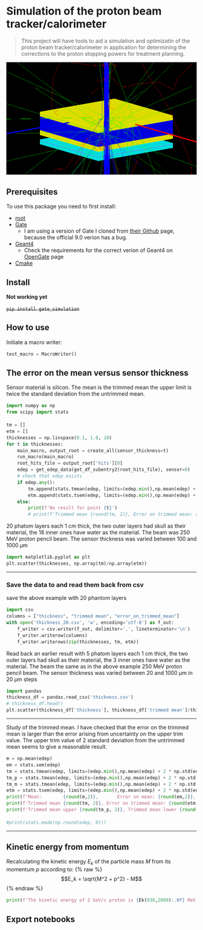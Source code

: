 # Simulation of the proton beam tracker/calorimeter
> This project will have tools to aid a simulation and optimizatin of the proton beam tracker/calorimeter in application for determining the corrections to the proton stopping powers for treatment planning.


![image.png](nbs/media/gate_simulation.png "Gate Simulation")

## Prerequisites

To use this package you need to first install:
* [root](https://root.cern/install/) 
* [Gate](http://www.opengatecollaboration.org)
    * I am using a version of Gate I cloned from [their Github](https://github.com/OpenGATE/Gate) page, because the official 9.0 verion has a bug.
* [Geant4](https://geant4.web.cern.ch/support/download)
    * Check the requirements for the correct verion of Geant4 on [OpenGate](http://www.opengatecollaboration.org) page
* [Cmake](https://cmake.org/download/)

## Install

**Not working yet**

~~`pip install gate_simulation`~~

## How to use

Initiate a macro writer:

```python
test_macro = MacroWriter()
```

## The error on the mean versus sensor thickness
Sensor material is silicon.
The mean is the trimmed mean the upper limit is twice the standard deviation from the untrimmed mean.

```python
import numpy as np
from scipy import stats

tm = []
etm = []
thicknesses = np.linspace(0.1, 1.0, 10)
for t in thicknesses:
    main_macro, output_root = create_all(sensor_thickness=t)
    run_macro(main_macro)
    root_hits_file = output_root['hits'][0]
    edep = get_edep_data(get_df_subentry2(root_hits_file), sensor=0)
    # check that edep exists
    if edep.any():
        tm.append(stats.tmean(edep, limits=(edep.min(),np.mean(edep) + 2 * np.std(edep))))
        etm.append(stats.tsem(edep, limits=(edep.min(),np.mean(edep) + 2 * np.std(edep))))
    else:
        print(f'No result for point {t}')
        # print(f'Trimmed mean {round(tm, 2)}, Error on trimmed mean: {round(etm, 2)}, SNR: {round(tm/etm, 2)}')
```

20 phatom layers each 1 cm thick, the two outer layers had skull as their material, the 18 inner ones have water as the material. The beam was 250 MeV proton pencil beam. The sensor thickness was varied between 100 and 1000 $\mu$m

```python
import matplotlib.pyplot as plt
plt.scatter(thicknesses, np.array(tm)/np.array(etm))
```

---

### Save the data to and read them back from csv

save the above example with 20 phantom layers

```python
import csv
columns = ["thickness", "trimmed mean", "error_on_trimmed_mean"]
with open('thickness_20.csv', 'w', encoding='utf-8') as f_out:
    f_writer = csv.writer(f_out, delimiter=',', lineterminator='\n')
    f_writer.writerow(columns)
    f_writer.writerows(zip(thicknesses, tm, etm))
```

Read back an earlier result with 5 phatom layers each 1 cm thick, the two outer layers had skull as their material, the 3 inner ones have water as the material. The beam the same as in the above example 250 MeV proton pencil beam. The sensor thickness was varied between 20 and 1000 $\mu$m in 20 $\mu$m steps

```python
import pandas
thickness_df = pandas.read_csv('thickness.csv')
# thickness_df.head()
plt.scatter(thickness_df['thickness'], thickness_df['trimmed mean']/thickness_df['error_on_trimmed_mean'])
```

---

Study of the trimmed mean. I have checked that the error on the trimmed mean is larger than the error arising from uncertainty on the upper trim value. The upper trim value of 2 standard deviation from the untrimmed mean seems to give a reasonable result.

```python
m = np.mean(edep)
em = stats.sem(edep)
tm = stats.tmean(edep, limits=(edep.min(),np.mean(edep) + 2 * np.std(edep)))
tm_p = stats.tmean(edep, limits=(edep.min(),np.mean(edep) + 2 * np.std(edep) + em))
tm_m = stats.tmean(edep, limits=(edep.min(),np.mean(edep) + 2 * np.std(edep) - em))
etm = stats.tsem(edep, limits=(edep.min(),np.mean(edep) + 2 * np.std(edep)))
print(f'Mean:        {round(m,2)},       Error on mean: {round(em,2)}, SNR: {round(m/em, 2)}')
print(f'Trimmed mean {round(tm, 2)}, Error on trimmed mean: {round(etm, 2)}, SNR: {round(tm/etm, 2)}')
print(f'Trimmed mean upper {round(tm_p, 2)}, Trimmed mean lower {round(tm_m, 2)} difference: {round(tm_p - tm_m, 2)}, SNR: {round(tm/(tm_p - tm_m), 2)}')

#print(stats.mode(np.round(edep, 0)))
```

---

## Kinetic energy from momentum

Recalculating the kinetic energy $E_k$ of the  particle mass  $M$ from its momentum $p$  according to:
{% raw %}
$$E_k = \sqrt{M^2  + p^2} - M$$
{% endraw %}

```python
print(f'The kinetic energy of 2 GeV/c proton is {Ek(938,2000):.0f} MeV')
```

## Export notebooks

